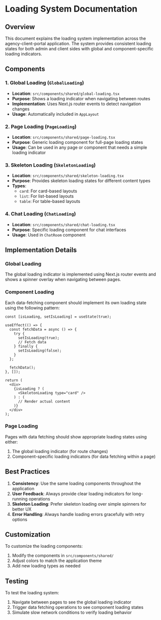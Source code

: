# Loading System Documentation

## Overview

This document explains the loading system implementation across the agency-client-portal application. The system provides consistent loading states for both admin and client sides with global and component-specific loading indicators.

## Components

### 1. Global Loading (`GlobalLoading`)

- **Location**: `src/components/shared/global-loading.tsx`
- **Purpose**: Shows a loading indicator when navigating between routes
- **Implementation**: Uses Next.js router events to detect navigation changes
- **Usage**: Automatically included in `AppLayout`

### 2. Page Loading (`PageLoading`)

- **Location**: `src/components/shared/page-loading.tsx`
- **Purpose**: Generic loading component for full-page loading states
- **Usage**: Can be used in any page or component that needs a simple loading indicator

### 3. Skeleton Loading (`SkeletonLoading`)

- **Location**: `src/components/shared/skeleton-loading.tsx`
- **Purpose**: Provides skeleton loading states for different content types
- **Types**:
  - `card`: For card-based layouts
  - `list`: For list-based layouts
  - `table`: For table-based layouts

### 4. Chat Loading (`ChatLoading`)

- **Location**: `src/components/shared/chat-loading.tsx`
- **Purpose**: Specific loading component for chat interfaces
- **Usage**: Used in `ChatRoom` component

## Implementation Details

### Global Loading

The global loading indicator is implemented using Next.js router events and shows a spinner overlay when navigating between pages.

### Component Loading

Each data-fetching component should implement its own loading state using the following pattern:

```tsx
const [isLoading, setIsLoading] = useState(true);

useEffect(() => {
  const fetchData = async () => {
    try {
      setIsLoading(true);
      // Fetch data
    } finally {
      setIsLoading(false);
    }
  };

  fetchData();
}, []);

return (
  <div>
    {isLoading ? (
      <SkeletonLoading type="card" />
    ) : (
      // Render actual content
    )}
  </div>
);
```

### Page Loading

Pages with data fetching should show appropriate loading states using either:

1. The global loading indicator (for route changes)
2. Component-specific loading indicators (for data fetching within a page)

## Best Practices

1. **Consistency**: Use the same loading components throughout the application
2. **User Feedback**: Always provide clear loading indicators for long-running operations
3. **Skeleton Loading**: Prefer skeleton loading over simple spinners for better UX
4. **Error Handling**: Always handle loading errors gracefully with retry options

## Customization

To customize the loading components:

1. Modify the components in `src/components/shared/`
2. Adjust colors to match the application theme
3. Add new loading types as needed

## Testing

To test the loading system:

1. Navigate between pages to see the global loading indicator
2. Trigger data fetching operations to see component loading states
3. Simulate slow network conditions to verify loading behavior
